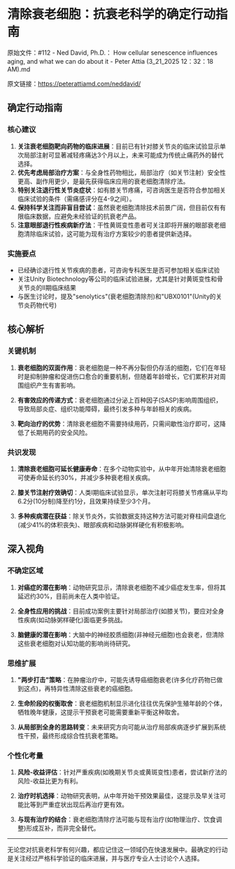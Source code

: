 # 清除衰老细胞：抗衰老科学的确定行动指南

原始文件：#112 - Ned David, Ph.D.： How cellular senescence influences aging, and what we can do about it - Peter Attia (3_21_2025 12：32：18 AM).md

原文链接：https://peterattiamd.com/neddavid/

## 确定行动指南

### 核心建议
1. **关注衰老细胞靶向药物的临床进展**：目前已有针对膝关节炎的临床试验显示单次局部注射可显著减轻疼痛达3个月以上，未来可能成为传统止痛药外的替代选择。
2. **优先考虑局部治疗方案**：与全身性药物相比，局部治疗（如关节注射）安全性更高、副作用更少，是最先获得临床应用的衰老细胞清除疗法。
3. **特别关注退行性关节炎症状**：如有膝关节疼痛，可咨询医生是否符合参加相关临床试验的条件（需痛感评分在4-9之间）。
4. **保持科学关注而非盲目尝试**：虽然衰老细胞清除技术前景广阔，但目前仅有有限临床数据，应避免未经验证的抗衰老产品。
5. **注意眼部退行性疾病新疗法**：干性黄斑变性患者可关注即将开展的眼部衰老细胞清除临床试验，这可能为现有治疗方案较少的患者提供新选择。

### 实施要点
- 已经确诊退行性关节疾病的患者，可咨询专科医生是否可参加相关临床试验
- 关注Unity Biotechnology等公司的临床试验进展，尤其是针对黄斑变性和骨关节炎的II期临床结果
- 与医生讨论时，提及"senolytics"(衰老细胞清除剂)和"UBX0101"(Unity的关节炎药物代号)

## 核心解析

### 关键机制
1. **衰老细胞的双面作用**：衰老细胞是一种不再分裂但仍存活的细胞，它们在年轻时是抑制肿瘤和促进伤口愈合的重要机制，但随着年龄增长，它们累积并对周围组织产生有害影响。

2. **有害效应的传递方式**：衰老细胞通过分泌上百种因子(SASP)影响周围组织，导致局部炎症、组织功能障碍，最终引发多种与年龄相关的疾病。

3. **靶向治疗的优势**：清除衰老细胞不需要持续用药，只需间歇性治疗即可，这降低了长期用药的安全风险。

### 共识发现
1. **清除衰老细胞可延长健康寿命**：在多个动物实验中，从中年开始清除衰老细胞可使寿命延长约30%，并减少多种衰老相关疾病。

2. **膝关节注射疗效确切**：人类I期临床试验显示，单次注射可将膝关节疼痛从平均6.2分(10分制)降至约1分，且效果持续至少3个月。

3. **多种疾病潜在获益**：除关节炎外，实验数据支持这种方法可能对脊柱间盘退化(减少41%的体积丧失)、眼部疾病和动脉粥样硬化有积极影响。

## 深入视角

### 不确定区域
1. **对癌症的潜在影响**：动物研究显示，清除衰老细胞不减少癌症发生率，但将其延迟约30%，目前尚未在人类中验证。

2. **全身性应用的挑战**：目前成功案例主要针对局部治疗(如膝关节)，要应对全身性疾病(如动脉粥样硬化)面临更多挑战。

3. **脑健康的潜在影响**：大脑中的神经胶质细胞(非神经元细胞)也会衰老，但清除这些衰老细胞对认知功能的影响尚待研究。

### 思维扩展
1. **"两步打击"策略**：在肿瘤治疗中，可能先诱导癌细胞衰老(许多化疗药物已做到这点)，再特异性清除这些衰老的癌细胞。

2. **生命阶段的权衡取舍**：衰老细胞机制显示进化往往优先保护生殖年龄的个体，牺牲晚年健康，这提示干预衰老可能需要重新平衡这种取舍。

3. **从局部到全身的思路转变**：未来研究方向可能从治疗局部疾病逐步扩展到系统性干预，最终形成综合性抗衰老策略。

### 个性化考量
1. **风险-收益评估**：针对严重疾病(如晚期关节炎或黄斑变性)患者，尝试新疗法的风险-收益比更为有利。

2. **治疗时机选择**：动物研究表明，从中年开始干预效果最佳，这提示及早关注可能比等到严重症状出现后再治疗更有效。

3. **与现有治疗的结合**：衰老细胞清除疗法可能与现有治疗(如物理治疗、饮食调整)形成互补，而非完全替代。

---

无论您对抗衰老科学有何兴趣，都应记住这一领域仍在快速发展中。最确定的行动是关注经过严格科学验证的临床进展，并与医疗专业人士讨论个人选择。